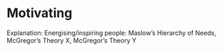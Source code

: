 # Motivating

Explanation: Energising/inspiring people: Maslow’s Hierarchy of Needs, McGregor’s Theory X, McGregor’s Theory Y